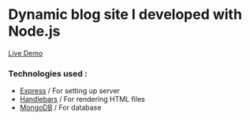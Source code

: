 # Dynamic blog site I developed with Node.js

[Live Demo](https://express-simple-blog.herokuapp.com/)

### Technologies used :
* [Express](https://expressjs.com/) / For setting up server
* [Handlebars](https://handlebarsjs.com/) / For rendering HTML files
* [MongoDB](https://www.mongodb.com/) / For database
